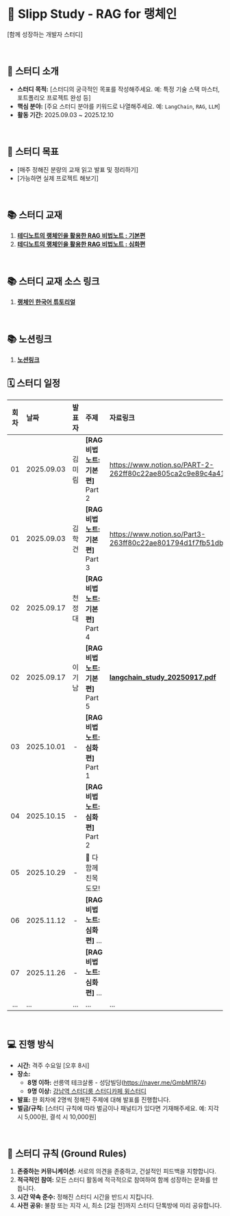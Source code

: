 # 🚀 Slipp Study - RAG for 랭체인

[함께 성장하는 개발자 스터디]

<br>

## 👋 스터디 소개

- **스터디 목적:** [스터디의 궁극적인 목표를 작성해주세요. 예: 특정 기술 스택 마스터, 포트폴리오 프로젝트 완성 등]
- **핵심 분야:** [주요 스터디 분야를 키워드로 나열해주세요. 예: `LangChain`, `RAG`, `LLM`]
- **활동 기간:** 2025.09.03 ~ 2025.12.10

<br>

## 🎯 스터디 목표

- [매주 정해진 분량의 교재 읽고 발표 및 정리하기]
- [가능하면 실제 프로젝트 해보기]
<br>

## 📚 스터디 교재

1.  **[테디노트의 랭체인을 활용한 RAG 비법노트 : 기본편](https://www.aladin.co.kr/shop/wproduct.aspx?ItemId=364557354)**
2.  **[테디노트의 랭체인을 활용한 RAG 비법노트 : 심화편](https://www.aladin.co.kr/shop/wproduct.aspx?ItemId=365665731)**
<br>

## 📚 스터디 교재 소스 링크
1. **[랭체인 한국어 튜토리얼](https://github.com/teddylee777/langchain-kr)**
<br>

## 📚 노션링크
1. **[노션링크](https://frost-witch-afb.notion.site/RAG-for-253ff80c22ae80cb9b1aee409ebfa3ff)**


## 🗓️ 스터디 일정

| 회차 | 날짜 | 발표자 | 주제 | 자료링크 |
| :--: | :--- | :---: |:---|:---|
| 01 | 2025.09.03 | 김미림 | **[RAG 비법노트: 기본편]** Part 2 | https://www.notion.so/PART-2-262ff80c22ae805ca2c9e89c4a41fa34 |
| 01 | 2025.09.03 | 김학건 | **[RAG 비법노트: 기본편]** Part 3 | https://www.notion.so/Part3-263ff80c22ae801794d1f7fb51db12aa |
| 02 | 2025.09.17 | 천정대 | **[RAG 비법노트: 기본편]** Part 4| |
| 02 | 2025.09.17 | 이기남 | **[RAG 비법노트: 기본편]** Part 5 | **[langchain_study_20250917.pdf](https://github.com/ai-genie-lab/2025_slipp_rag_study/blob/main/langchain_study_20250917.pdf)** |
| 03 | 2025.10.01 | - | **[RAG 비법노트: 심화편]** Part 1 | |
| 04 | 2025.10.15 | - | **[RAG 비법노트: 심화편]** Part 2 | |
| 05 | 2025.10.29 | - | 🍻 다 함께 친목도모! | |
| 06 | 2025.11.12 | - | **[RAG 비법노트: 심화편]** ...  | |
| 07 | 2025.11.26 | - | **[RAG 비법노트: 심화편]** ...  | |
| ... | ... | ... |... | ... |

<br>

## 💻 진행 방식

- **시간:** 격주 수요일 [오후 8시]
- **장소:**
  - **8명 이하:** 선릉역 테크살롱 - 성담빌딩(https://naver.me/GmbM1R74)
  - **9명 이상:** [강남역 스터디룸 스터디카페 윙스터디](https://naver.me/5CW7lQge)
- **발표:** 한 회차에 2명씩 정해진 주제에 대해 발표를 진행합니다.
- **벌금/규칙:** [스터디 규칙에 따라 벌금이나 패널티가 있다면 기재해주세요. 예: 지각 시 5,000원, 결석 시 10,000원]

<br>

## 📝 스터디 규칙 (Ground Rules)

1.  **존중하는 커뮤니케이션:** 서로의 의견을 존중하고, 건설적인 피드백을 지향합니다.
2.  **적극적인 참여:** 모든 스터디 활동에 적극적으로 참여하여 함께 성장하는 문화를 만듭니다.
3.  **시간 약속 준수:** 정해진 스터디 시간을 반드시 지킵니다.
4.  **사전 공유:** 불참 또는 지각 시, 최소 [2일 전]까지 스터디 단톡방에 미리 공유합니다.
